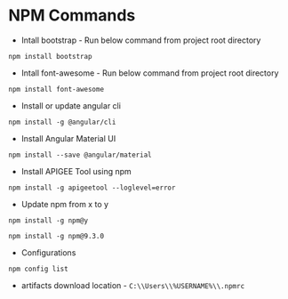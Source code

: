 # NPM Commands
* Intall bootstrap - Run below command from project root directory
```
npm install bootstrap
```
* Intall font-awesome - Run below command from project root directory
```
npm install font-awesome
```
* Install or update angular cli
```
npm install -g @angular/cli
```
* Install Angular Material UI
```
npm install --save @angular/material
```
* Install APIGEE Tool using npm
```
npm install -g apigeetool --loglevel=error
```
* Update npm from x to y
```
npm install -g npm@y

npm install -g npm@9.3.0
```
* Configurations
```
npm config list
```
* artifacts download location - `C:\\Users\\%USERNAME%\\.npmrc`